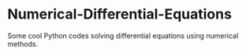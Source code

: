 # Numerical-Differential-Equations
Some cool Python codes solving differential equations using numerical methods. 

